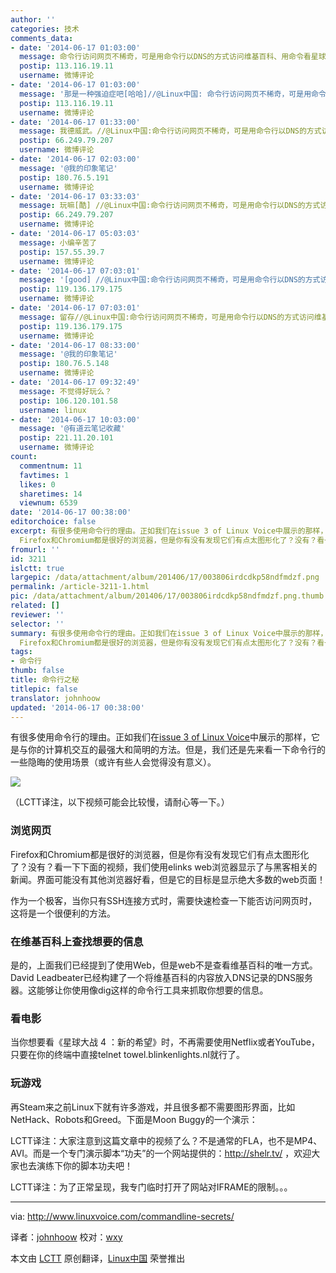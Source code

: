 ```yaml
---
author: ''
categories: 技术
comments_data:
- date: '2014-06-17 01:03:00'
  message: 命令行访问网页不稀奇，可是用命令行以DNS的方式访问维基百科、用命令看星球大战、用命令行玩赛车越障呢？
  postip: 113.116.19.11
  username: 微博评论
- date: '2014-06-17 01:03:00'
  message: '那是一种强迫症吧[哈哈]//@Linux中国: 命令行访问网页不稀奇，可是用命令行以DNS的方式访问维基百科、用命令看星球大战、用命令行玩赛车越障呢？'
  postip: 113.116.19.11
  username: 微博评论
- date: '2014-06-17 01:33:00'
  message: 我德威武。//@Linux中国:命令行访问网页不稀奇，可是用命令行以DNS的方式访问维基百科、用命令看星球大战、用命令行玩赛车越障呢？
  postip: 66.249.79.207
  username: 微博评论
- date: '2014-06-17 02:03:00'
  message: '@我的印象笔记'
  postip: 180.76.5.191
  username: 微博评论
- date: '2014-06-17 03:33:03'
  message: 玩嘛[酷] //@Linux中国:命令行访问网页不稀奇，可是用命令行以DNS的方式访问维基百科、用命令看星球大战、用命令行玩赛车越障呢？
  postip: 66.249.79.207
  username: 微博评论
- date: '2014-06-17 05:03:03'
  message: 小编辛苦了
  postip: 157.55.39.7
  username: 微博评论
- date: '2014-06-17 07:03:01'
  message: '[good] //@Linux中国:命令行访问网页不稀奇，可是用命令行以DNS的方式访问维基百科、用命令看星球大战、用命令行玩赛车越障呢？'
  postip: 119.136.179.175
  username: 微博评论
- date: '2014-06-17 07:03:01'
  message: 留存//@Linux中国:命令行访问网页不稀奇，可是用命令行以DNS的方式访问维基百科、用命令看星球大战、用命令行玩赛车越障呢？
  postip: 119.136.179.175
  username: 微博评论
- date: '2014-06-17 08:33:00'
  message: '@我的印象笔记'
  postip: 180.76.5.148
  username: 微博评论
- date: '2014-06-17 09:32:49'
  message: 不觉得好玩么？
  postip: 106.120.101.58
  username: linux
- date: '2014-06-17 10:03:00'
  message: '@有道云笔记收藏'
  postip: 221.11.20.101
  username: 微博评论
count:
  commentnum: 11
  favtimes: 1
  likes: 0
  sharetimes: 14
  viewnum: 6539
date: '2014-06-17 00:38:00'
editorchoice: false
excerpt: 有很多使用命令行的理由。正如我们在issue 3 of Linux Voice中展示的那样，它是与你的计算机交互的最强大和简明的方法。但是，我们还是先来看一下命令行的一些隐晦的使用场景（或许有些人会觉得没有意义）。  浏览网页
  Firefox和Chromium都是很好的浏览器，但是你有没有发现它们有点太图形化了？没有？看一下下面的视频，我们使用elinks web浏览器显示了与黑客相关的新闻。界面可能没有其他浏览器好看，但是它的目标是显示绝大多数的web页面！  作为一个极客，当你只有SSH连接方式时，需要快速检查一下能否访问网页时，这将是一个很便利的
fromurl: ''
id: 3211
islctt: true
largepic: /data/attachment/album/201406/17/003806irdcdkp58ndfmdzf.png
permalink: /article-3211-1.html
pic: /data/attachment/album/201406/17/003806irdcdkp58ndfmdzf.png.thumb.jpg
related: []
reviewer: ''
selector: ''
summary: 有很多使用命令行的理由。正如我们在issue 3 of Linux Voice中展示的那样，它是与你的计算机交互的最强大和简明的方法。但是，我们还是先来看一下命令行的一些隐晦的使用场景（或许有些人会觉得没有意义）。  浏览网页
  Firefox和Chromium都是很好的浏览器，但是你有没有发现它们有点太图形化了？没有？看一下下面的视频，我们使用elinks web浏览器显示了与黑客相关的新闻。界面可能没有其他浏览器好看，但是它的目标是显示绝大多数的web页面！  作为一个极客，当你只有SSH连接方式时，需要快速检查一下能否访问网页时，这将是一个很便利的
tags:
- 命令行
thumb: false
title: 命令行之秘
titlepic: false
translator: johnhoow
updated: '2014-06-17 00:38:00'
---
```


有很多使用命令行的理由。正如我们在[issue 3 of Linux Voice](http://www.linuxvoice.com/issue-3-is-out/)中展示的那样，它是与你的计算机交互的最强大和简明的方法。但是，我们还是先来看一下命令行的一些隐晦的使用场景（或许有些人会觉得没有意义）。


![](/data/attachment/album/201406/17/003806irdcdkp58ndfmdzf.png)


（LCTT译注，以下视频可能会比较慢，请耐心等一下。）


### 浏览网页


Firefox和Chromium都是很好的浏览器，但是你有没有发现它们有点太图形化了？没有？看一下下面的视频，我们使用elinks web浏览器显示了与黑客相关的新闻。界面可能没有其他浏览器好看，但是它的目标是显示绝大多数的web页面！



作为一个极客，当你只有SSH连接方式时，需要快速检查一下能否访问网页时，这将是一个很便利的方法。


### 在维基百科上查找想要的信息


是的，上面我们已经提到了使用Web，但是web不是查看维基百科的唯一方式。David Leadbeater已经构建了一个将维基百科的内容放入DNS记录的DNS服务器。这能够让你使用像dig这样的命令行工具来抓取你想要的信息。



### 看电影


当你想要看《星球大战 4 ：新的希望》时，不再需要使用Netflix或者YouTube，只要在你的终端中直接telnet towel.blinkenlights.nl就行了。



### 玩游戏


再Steam来之前Linux下就有许多游戏，并且很多都不需要图形界面，比如NetHack、Robots和Greed。下面是Moon Buggy的一个演示：



LCTT译注：大家注意到这篇文章中的视频了么？不是通常的FLA，也不是MP4、AVI。而是一个专门演示脚本“功夫”的一个网站提供的：<http://shelr.tv/> ，欢迎大家也去演练下你的脚本功夫吧！


LCTT译注：为了正常呈现，我专门临时打开了网站对IFRAME的限制。。。




---


via: <http://www.linuxvoice.com/commandline-secrets/>


译者：[johnhoow](https://github.com/johnhoow) 校对：[wxy](https://github.com/wxy)


本文由 [LCTT](https://github.com/LCTT/TranslateProject) 原创翻译，[Linux中国](http://linux.cn/) 荣誉推出